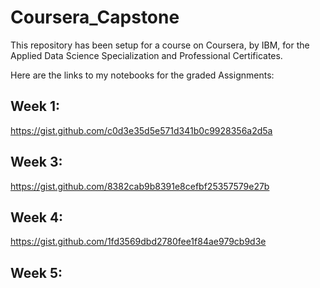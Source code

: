 # Coursera_Capstone
This repository has been setup for a course on Coursera, by IBM, for the Applied Data Science Specialization and Professional Certificates.

Here are the links to my notebooks for the graded Assignments: 
## Week 1:
https://gist.github.com/c0d3e35d5e571d341b0c9928356a2d5a
## Week 3:
https://gist.github.com/8382cab9b8391e8cefbf25357579e27b
## Week 4:
https://gist.github.com/1fd3569dbd2780fee1f84ae979cb9d3e
## Week 5:
